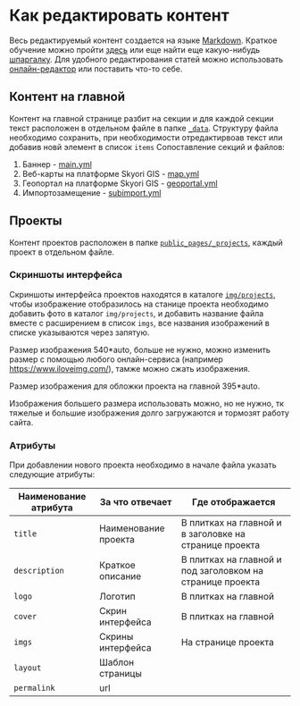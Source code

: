# Как редактировать контент
Весь редактируемый контент создается на языке [Markdown](https://ru.wikipedia.org/wiki/Markdown). Краткое обучение можно пройти [здесь](https://www.markdowntutorial.com/) или еще найти еще какую-нибудь 
[шпаргалку](https://github.com/adam-p/markdown-here/wiki/Markdown-Cheatsheet). Для удобного редактирования статей можно использовать [онлайн-редактор](http://dillinger.io/) или поставить что-то себе.

## Контент на главной

Контент на главной странице разбит на секции и для каждой секции текст расположен в отдельном файле в папке [`_data`](_data).
Структуру файла необходимо сохранить, при необходимости отредактирвоав текст или добавив новй элемент в список `items`
Сопоставление секций и файлов:

1. Баннер - [main.yml](_data/main.yml)
2. Веб-карты на платформе Skyori GIS - [map.yml](_data/map.yml)
3. Геопортал на платформе Skyori GIS - [geoportal.yml](_data/geoportal.yml)
4. Импортозамещение - [subimport.yml](_data/subimport.yml)

## Проекты
Контент проектов расположен в папке [`public_pages/_projects`](public_pages/_projects), каждый проект в отдельном файле.

### Скриншоты интерфейса
Скриншоты интерфейса проектов находятся в каталоге [`img/projects`](img/projects), чтобы изображение отобразилось на станице проекта необходимо добавить фото в каталог `img/projects`, и добавить название файла вместе с расширением в список `imgs`, все названия изображений в списке указываются через запятую.

Размер изображения 540*auto, больше не нужно, можно изменить размер с помощью любого онлайн-сервиса (например https://www.iloveimg.com/), тамже можно сжать изображения.

Размер изображения для обложки проекта на главной 395*auto.

Изображения большего размера использовать можно, но не нужно, тк тяжелые и большие изображения долго загружаются и тормозят работу сайта.

### Атрибуты
При добавлении нового проекта необходимо в начале файла указать следующие атрибуты:

| Наименование атрибута | За что отвечает      | Где отображается                                          |
|-----------------------|----------------------|-----------------------------------------------------------|
| `title`               | Наименование проекта | В плитках на главной и в заголовке на странице проекта    |
| `description`         | Краткое описание     | В плитках на главной и под заголовком на странице проекта |
| `logo`                | Логотип              | В плитках на главной |
| `cover`               | Скрин интерфейса     | В плитках на главной |
| `imgs`                | Скрины интерфейса    | На странице проекта |
| `layout`              | Шаблон страницы      |  |
| `permalink`           | url                  |  |


